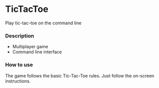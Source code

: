 # TicTacToe
Play tic-tac-toe on the command line

### Description
* Multiplayer game
* Command line interface

### How to use
The game follows the basic Tic-Tac-Toe rules. Just follow the on-screen instructions.
